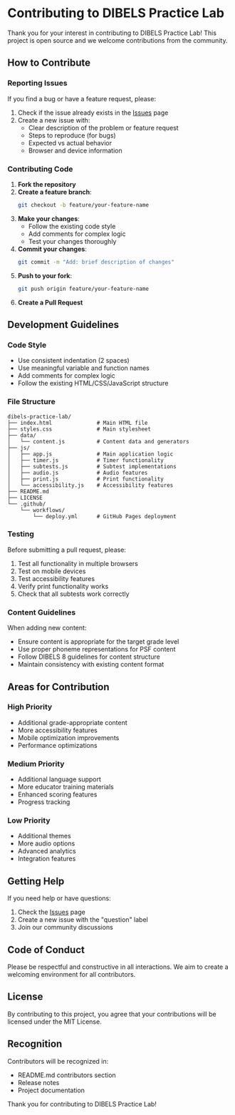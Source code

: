 # Contributing to DIBELS Practice Lab

Thank you for your interest in contributing to DIBELS Practice Lab! This project is open source and we welcome contributions from the community.

## How to Contribute

### Reporting Issues

If you find a bug or have a feature request, please:

1. Check if the issue already exists in the [Issues](https://github.com/yourusername/dibels-practice-lab/issues) page
2. Create a new issue with:
   - Clear description of the problem or feature request
   - Steps to reproduce (for bugs)
   - Expected vs actual behavior
   - Browser and device information

### Contributing Code

1. **Fork the repository**
2. **Create a feature branch**:
   ```bash
   git checkout -b feature/your-feature-name
   ```
3. **Make your changes**:
   - Follow the existing code style
   - Add comments for complex logic
   - Test your changes thoroughly
4. **Commit your changes**:
   ```bash
   git commit -m "Add: brief description of changes"
   ```
5. **Push to your fork**:
   ```bash
   git push origin feature/your-feature-name
   ```
6. **Create a Pull Request**

## Development Guidelines

### Code Style

- Use consistent indentation (2 spaces)
- Use meaningful variable and function names
- Add comments for complex logic
- Follow the existing HTML/CSS/JavaScript structure

### File Structure

```
dibels-practice-lab/
├── index.html              # Main HTML file
├── styles.css              # Main stylesheet
├── data/
│   └── content.js          # Content data and generators
├── js/
│   ├── app.js              # Main application logic
│   ├── timer.js            # Timer functionality
│   ├── subtests.js         # Subtest implementations
│   ├── audio.js            # Audio features
│   ├── print.js            # Print functionality
│   └── accessibility.js    # Accessibility features
├── README.md
├── LICENSE
└── .github/
    └── workflows/
        └── deploy.yml      # GitHub Pages deployment
```

### Testing

Before submitting a pull request, please:

1. Test all functionality in multiple browsers
2. Test on mobile devices
3. Test accessibility features
4. Verify print functionality works
5. Check that all subtests work correctly

### Content Guidelines

When adding new content:

- Ensure content is appropriate for the target grade level
- Use proper phoneme representations for PSF content
- Follow DIBELS 8 guidelines for content structure
- Maintain consistency with existing content format

## Areas for Contribution

### High Priority
- Additional grade-appropriate content
- More accessibility features
- Mobile optimization improvements
- Performance optimizations

### Medium Priority
- Additional language support
- More educator training materials
- Enhanced scoring features
- Progress tracking

### Low Priority
- Additional themes
- More audio options
- Advanced analytics
- Integration features

## Getting Help

If you need help or have questions:

1. Check the [Issues](https://github.com/yourusername/dibels-practice-lab/issues) page
2. Create a new issue with the "question" label
3. Join our community discussions

## Code of Conduct

Please be respectful and constructive in all interactions. We aim to create a welcoming environment for all contributors.

## License

By contributing to this project, you agree that your contributions will be licensed under the MIT License.

## Recognition

Contributors will be recognized in:
- README.md contributors section
- Release notes
- Project documentation

Thank you for contributing to DIBELS Practice Lab!
